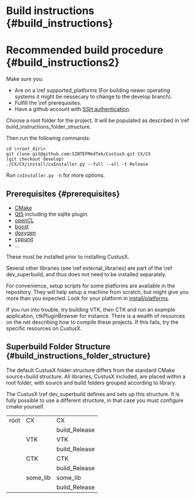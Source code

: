 Build instructions {#build_instructions}
===================

Recommended build procedure {#build_instructions2}
===================

Make sure you:
* Are on a \ref supported_platforms (For building newer operating systems it might be nessecary to change to the develop branch).
* Fulfill the \ref prerequisites. 
* Have a github account with [SSH authentication](https://help.github.com/articles/set-up-git/).

Choose a root folder for the project. It will be populated as described in \ref build_instructions_folder_structure.

Then run the following commands:

	cd \<root_dir\>
	git clone git@github.com:SINTEFMedTek/CustusX.git CX/CX
	(git checkout develop)
	./CX/CX/install/cxInstaller.py --full --all -t Release

Run `cxInstaller.py -h` for more options.

Prerequisites {#prerequisites}
------------------------

 * [CMake](http://www.cmake.org/)
 * [Qt5](http://qt-project.org/) including the sqlite plugin.
 * [openCL](https://www.khronos.org/opencl/)
 * [boost](http://www.boost.org/)
 * [doxygen](http://www.doxygen.org/)
 * [cppunit](http://sourceforge.net/projects/cppunit/)
 * ... 

These must be installed prior to installing CustusX.

Several other libraries (see \ref external_libraries) are part of the \ref dev_superbuild,
and thus does not need to be installed separately. 

For convenience, setup scripts for some platforms are available in the 
repository. They will help setup a machine from scratch, but might give 
you more than you expected. Look for your platform in 
[install/platforms](https://github.com/SINTEFMedtek/CustusX/tree/master/install/platforms).

If you run into trouble, try building VTK, then CTK and run an example application, ctkPluginBrowser for instance. There is a wealth of resources on the net describing how to compile these projects. If this fails, try the specific resources on CustusX.

## Superbuild Folder Structure {#build_instructions_folder_structure}

The default CustusX folder structure differs from the standard CMake source+build 
structure. All libraries, CustusX included, are placed within a root folder,
with source and build folders grouped according to library.

The CustusX \ref dev_superbuild defines and sets up this structure. It is fully
possible to use a different structure, in that case you must configure cmake 
yourself.

|        |          |                |
| ------ | ----     | -------------- |
| root   | CX       | CX             |
|        |          | build_Release  |
|        | VTK      | VTK            |
|        |          | build_Release  |
|        | CTK      | CTK            |
|        |          | build_Release  |
|        | some_lib | some_lib       |
|        |          | build_Release  |

